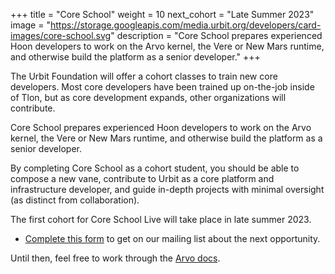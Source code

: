 +++
title = "Core School"
weight = 10
next_cohort = "Late Summer 2023"
image = "https://storage.googleapis.com/media.urbit.org/developers/card-images/core-school.svg"
description = "Core School prepares experienced Hoon developers to work on the Arvo kernel, the Vere or New Mars runtime, and otherwise build the platform as a senior developer."
+++

The Urbit Foundation will offer a cohort classes to train new core developers.
Most core developers have been trained up on-the-job inside of Tlon, but as
core development expands, other organizations will contribute.

Core School prepares experienced Hoon developers to work on the Arvo kernel,
the Vere or New Mars runtime, and otherwise build the platform as a senior
developer.

By completing Core School as a cohort student, you should be able to compose a
new vane, contribute to Urbit as a core platform and infrastructure developer,
and guide in-depth projects with minimal oversight (as distinct from
collaboration).

The first cohort for Core School Live will take place in late summer 2023.

- [Complete this form](https://forms.gle/gdDWFLiDV1Te65nH8) to get on our
  mailing list about the next opportunity.

Until then, feel free to work through the [Arvo docs](/reference/arvo).
